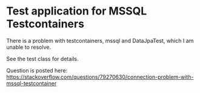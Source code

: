 # Test application for MSSQL Testcontainers

There is a problem with testcontainers, mssql and DataJpaTest, which I am unable to resolve.

See the test class for details.

Question is posted here:
https://stackoverflow.com/questions/79270630/connection-problem-with-mssql-testcontainer
